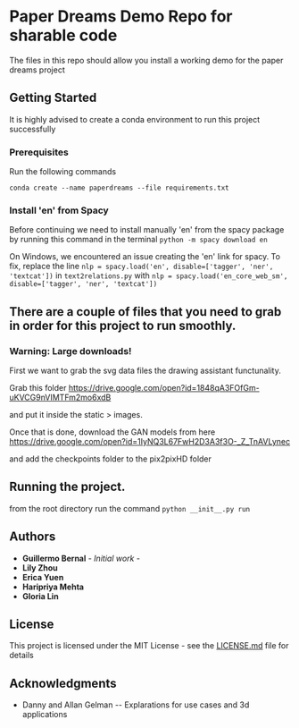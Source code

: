 # Paper Dreams Demo Repo for sharable code

The files in this repo should allow you install a working demo for the paper dreams project
## Getting Started

It is highly advised to create a conda environment to run this project successfully 
### Prerequisites

Run the following commands 
```
conda create --name paperdreams --file requirements.txt
```
### Install 'en' from Spacy
Before continuing we need to install manually 'en' from the spacy package by running this command in the terminal
``python -m spacy download en``


On Windows, we encountered an issue creating the 'en' link for spacy. To fix, replace the line ```nlp = spacy.load('en', disable=['tagger', 'ner', 'textcat'])``` in ```text2relations.py``` with ```nlp = spacy.load('en_core_web_sm', disable=['tagger', 'ner', 'textcat'])```


## There are a couple of files that you need to grab in order for this project to run smoothly.

### Warning: Large downloads!

First we want to grab the svg data files the drawing assistant functunality.

Grab this folder https://drive.google.com/open?id=1848qA3FOfGm-uKVCG9nVIMTFm2mo6xdB

and put it inside the static > images.

Once that is done, download the GAN models from here https://drive.google.com/open?id=1IyNQ3L67FwH2D3A3f3O-_Z_TnAVLynec

and add the checkpoints folder to the pix2pixHD folder





## Running the project.

from the root directory run the command `python __init__.py run`


## Authors

* **Guillermo Bernal** - *Initial work* - 
* **Lily Zhou**
* **Erica Yuen**
* **Haripriya Mehta**
* **Gloria Lin**

## License

This project is licensed under the MIT License - see the [LICENSE.md](LICENSE.md) file for details

## Acknowledgments

* Danny and Allan Gelman -- Explarations for use cases and 3d applications
